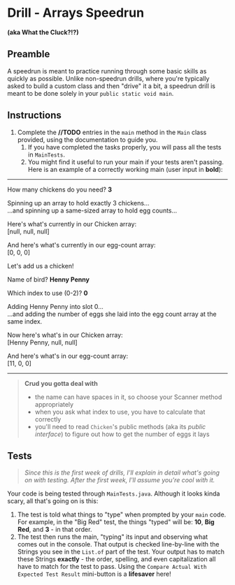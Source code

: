 # Drill - Arrays Speedrun

**(aka What the Cluck?!?)**

## Preamble

A speedrun is meant to practice running through some basic skills as quickly as possible. Unlike non-speedrun drills, where you're typically asked to build a custom class and then "drive" it a bit, a speedrun drill is meant to be done solely in your `public static void main`.


## Instructions

1. Complete the **//TODO** entries in the `main` method in the `Main` class provided, using the documentation to guide you.
   1. If you have completed the tasks properly, you will pass all the tests in `MainTests`.
   2. You might find it useful to run your main if your tests aren't passing. Here is an example of a correctly working main (user input in **bold**):

---

How many chickens do you need? **3**  

Spinning up an array to hold exactly 3 chickens...  
...and spinning up a same-sized array to hold egg counts...  

Here's what's currently in our Chicken array:   
[null, null, null]  

And here's what's currently in our egg-count array:   
[0, 0, 0]  

Let's add us a chicken!  

Name of bird? **Henny Penny**  

Which index to use (0-2)? **0**  

Adding Henny Penny into slot 0...  
...and adding the number of eggs she laid into the egg count array at the same index.  

Now here's what's in our Chicken array:   
[Henny Penny, null, null]  

And here's what's in our egg-count array:   
[11, 0, 0]  

---

> **Crud you gotta deal with**
> - the name can have spaces in it, so choose your Scanner method appropriately
> - when you ask what index to use, you have to calculate that correctly
> - you'll need to read `Chicken`'s public methods (aka its _public interface_) to figure out how to get the number of eggs it lays


## Tests

> *Since this is the first week of drills, I'll explain in detail what's going on with testing. After the first week, I'll assume you're cool with it.*

Your code is being tested through `MainTests.java`. Although it looks kinda scary, all that's going on is this:

1. The test is told what things to "type" when prompted by your `main` code. For example, in the "Big Red" test, the things "typed" will be: **10**, **Big Red**, and **3** - in that order.
2. The test then runs the main, "typing" its input and observing what comes out in the console. That output is checked line-by-line with the Strings you see in the `List.of` part of the test. Your output has to match these Strings **exactly** - the order, spelling, and even capitalization all have to match for the test to pass. Using the `Compare Actual With Expected Test Result` mini-button is a **lifesaver** here!



